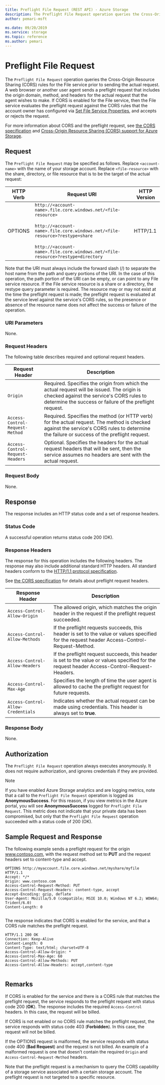 ```yaml
---
title: Preflight File Request (REST API) - Azure Storage
description: The Preflight File Request operation queries the Cross-Origin Resource Sharing (CORS) rules for the File service prior to sending the actual request. A web browser or another user agent sends a preflight request that includes the origin domain, method, and headers for the actual request that the agent wishes to make.
author: pemari-msft

ms.date: 09/20/2019
ms.service: storage
ms.topic: reference
ms.author: pemari
---
```


# Preflight File Request

The `Preflight File Request` operation queries the Cross-Origin Resource Sharing (CORS) rules for the File service prior to sending the actual request. A web browser or another user agent sends a preflight request that includes the origin domain, method, and headers for the actual request that the agent wishes to make. If CORS is enabled for the File service, then the File service evaluates the preflight request against the CORS rules that the account owner has configured via [Set File Service Properties](Set-File-Service-Properties.md), and accepts or rejects the request.  
  
For more information about CORS and the preflight request, see [the CORS specification](https://www.w3.org/TR/cors/) and [Cross-Origin Resource Sharing (CORS) support for Azure Storage](Cross-Origin-Resource-Sharing--CORS--Support-for-the-Azure-Storage-Services.md).  
  
## Request  
 The `Preflight File Request` may be specified as follows. Replace `<account-name>` with the name of your storage account. Replace `<file-resource>` with the share, directory, or file resource that is to be the target of the actual request:  
  
|HTTP Verb|Request URI|HTTP Version|  
|---------------|-----------------|------------------|  
|OPTIONS|`http://<account-name>.file.core.windows.net/<file-resource>`<br /><br /> `http://<account-name>.file.core.windows.net/<file-resource>?restype=share`<br /><br /> `http://<account-name>.file.core.windows.net/<file-resource>?restype=directory`|HTTP/1.1|  
  
 Note that the URI must always include the forward slash (/) to separate the host name from the path and query portions of the URI. In the case of this operation, the path portion of the URI can be empty, or can point to any File service resource. If the File service resource is a share or a directory, the restype query parameter is required. The resource may or may not exist at the time the preflight request is made; the preflight request is evaluated at the service level against the service's CORS rules, so the presence or absence of the resource name does not affect the success or failure of the operation.  
  
### URI Parameters  
 None.  
  
### Request Headers  
 The following table describes required and optional request headers.  
  
|Request Header|Description|  
|--------------------|-----------------|  
|`Origin`|Required. Specifies the origin from which the actual request will be issued. The origin is checked against the service's CORS rules to determine the success or failure of the preflight request.|  
|`Access-Control-Request-Method`|Required. Specifies the method (or HTTP verb) for the actual request. The method is checked against the service's CORS rules to determine the failure or success of the preflight request.|  
|`Access-Control-Request-Headers`|Optional. Specifies the headers for the actual request headers that will be sent, then the service assumes no headers are sent with the actual request.|  
  
### Request Body  
 None.  
  
## Response  
 The response includes an HTTP status code and a set of response headers.  
  
### Status Code  
 A successful operation returns status code 200 (OK).  
  
### Response Headers  
 The response for this operation includes the following headers. The response may also include additional standard HTTP headers. All standard headers conform to the [HTTP/1.1 protocol specification](https://go.microsoft.com/fwlink/?linkid=150478).  
  
 See [the CORS specification](https://www.w3.org/TR/cors/) for details about preflight request headers.  
  
|Response Header|Description|  
|---------------------|-----------------|  
|`Access-Control-Allow-Origin`|The allowed origin, which matches the origin header in the request if the preflight request succeeded.|  
|`Access-Control-Allow-Methods`|If the preflight requests succeeds, this header is set to the value or values specified for the request header Access-Control-Request-Method.|  
|`Access-Control-Allow-Headers`|If the preflight request succeeds, this header is set to the value or values specified for the request header Access-Control-Request-Headers.|  
|`Access-Control-Max-Age`|Specifies the length of time the user agent is allowed to cache the preflight request for future requests.|  
|`Access-Control-Allow-Credentials`|Indicates whether the actual request can be made using credentials. This header is always set to **true**.|  
  
### Response Body  
 None.  
  
## Authorization  
The `Preflight File Request` operation always executes anonymously. It does not require authorization, and ignores credentials if they are provided.

> [!NOTE]
> If you have enabled Azure Storage analytics and are logging metrics, note that a call to the `Preflight File Request` operation is logged as **AnonymousSuccess**. For this reason, if you view metrics in the Azure portal, you will see **AnonymousSuccess** logged for `Preflight File Request`. This metric does not indicate that your private data has been compromised, but only that the `Preflight File Request` operation succeeded with a status code of 200 (OK). 

## Sample Request and Response  
 The following example sends a preflight request for the origin www.contoso.com, with the request method set to **PUT** and the request headers set to content-type and accept.  
  
```  
OPTIONS http://myaccount.file.core.windows.net/myshare/myfile  
HTTP/1.1  
Accept: */*  
Origin: www.contoso.com  
Access-Control-Request-Method: PUT  
Access-Control-Request-Headers: content-type, accept  
Accept-Encoding: gzip, deflate  
User-Agent: Mozilla/5.0 (compatible; MSIE 10.0; Windows NT 6.2; WOW64; Trident/6.0)  
Content-Length: 0  
  
```  
  
 The response indicates that CORS is enabled for the service, and that a CORS rule matches the preflight request.  
  
```  
HTTP/1.1 200 OK  
Connection: Keep-Alive  
Content-Length: 0  
Content-Type: text/html; charset=UTF-8  
Access-Control-Allow-Origin: *  
Access-Control-Max-Age: 60  
Access-Control-Allow-Methods: PUT  
Access-Control-Allow-Headers: accept,content-type  
  
```  
  
## Remarks  
 If CORS is enabled for the service and there is a CORS rule that matches the preflight request, the service responds to the preflight request with status code 200 (**OK**). The response includes the required `Access-Control` headers. In this case, the request will be billed.  
  
 If CORS is not enabled or no CORS rule matches the preflight request, the service responds with status code 403 (**Forbidden**). In this case, the request will not be billed.  
  
 If the OPTIONS request is malformed, the service responds with status code 400 (**Bad Request**) and the request is not billed. An example of a malformed request is one that doesn’t contain the required `Origin` and `Access-Control-Request-Method` headers.  
  
 Note that the preflight request is a mechanism to query the CORS capability of a storage service associated with a certain storage account. The preflight request is not targeted to a specific resource.